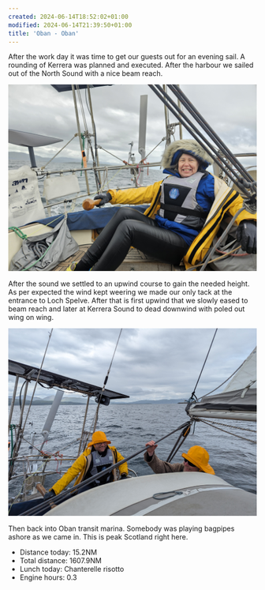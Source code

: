 ```yaml
---
created: 2024-06-14T18:52:02+01:00
modified: 2024-06-14T21:39:50+01:00
title: 'Oban - Oban'
---
```


After the work day it was time to get our guests out for an evening sail. A rounding of Kerrera was planned and executed. After the harbour we sailed out of the North Sound with a nice beam reach.

![Image](../2024/394166c70f2f8f01a4fd9f9f9a7393b1.jpg) 

After the sound we settled to an upwind course to gain the needed height. As per expected the wind kept weering we made our only tack at the entrance to Loch Spelve. After that is first upwind that we slowly eased to beam reach and later at Kerrera Sound to dead downwind with poled out wing on wing.

![Image](../2024/aada6f8df2d0fdfb20399553a731ca61.jpg) 

Then back into Oban transit marina. Somebody was playing bagpipes ashore as we came in. This is peak Scotland right here.

* Distance today: 15.2NM
* Total distance: 1607.9NM
* Lunch today: Chanterelle risotto
* Engine hours: 0.3
